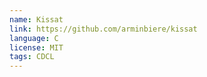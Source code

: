 ```yaml
---
name: Kissat
link: https://github.com/arminbiere/kissat
language: C
license: MIT
tags: CDCL
---
```

